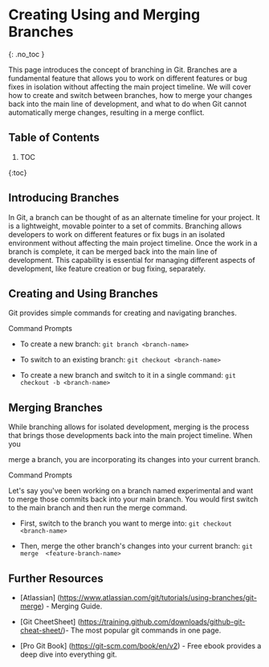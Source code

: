 <!-- prettier-ignore-start -->

# Creating Using and Merging Branches
{: .no_toc }

This page introduces the concept of branching in Git. Branches are a fundamental feature that allows you to work on different features or bug fixes in isolation without affecting the main project timeline. We will cover how to create and switch between branches, how to merge your changes back into the main line of development, and what to do when Git cannot automatically merge changes, resulting in a merge conflict.



## Table of Contents


1. TOC

{:toc}



## Introducing Branches

In Git, a branch can be thought of as an alternate timeline for your project. It is a lightweight, movable pointer to a set of commits. Branching allows developers to work on different features or fix bugs in an isolated environment without affecting the main project timeline. Once the work in a branch is complete, it can be merged back into the main line of development. This capability is essential for managing different aspects of development, like feature creation or bug fixing, separately.



## Creating and Using Branches

Git provides simple commands for creating and navigating branches.

Command Prompts


- To create a new branch: `git branch <branch-name>`

- To switch to an existing branch: `git checkout <branch-name>`

- To create a new branch and switch to it in a single command: `git checkout -b <branch-name>`



## Merging Branches

While branching allows for isolated development, merging is the process that brings those developments back into the main project timeline. When you 

merge a branch, you are incorporating its changes into your current branch.

Command Prompts

Let's say you've been working on a branch named experimental and want to merge those commits back into your main branch. You would first switch to the main branch and then run the merge command.

- First, switch to the branch you want to merge into: `git checkout <branch-name>`

- Then, merge the other branch's changes into your current branch: `git merge  <feature-branch-name>`


## Further Resources

- [Atlassian] (https://www.atlassian.com/git/tutorials/using-branches/git-merge) - Merging Guide.

- [Git CheetSheet] (https://training.github.com/downloads/github-git-cheat-sheet/)- The most popular git commands in one page.

- [Pro Git Book] (https://git-scm.com/book/en/v2) - Free ebook provides a deep dive into everything git.



<!-- prettier-ignore-end -->

